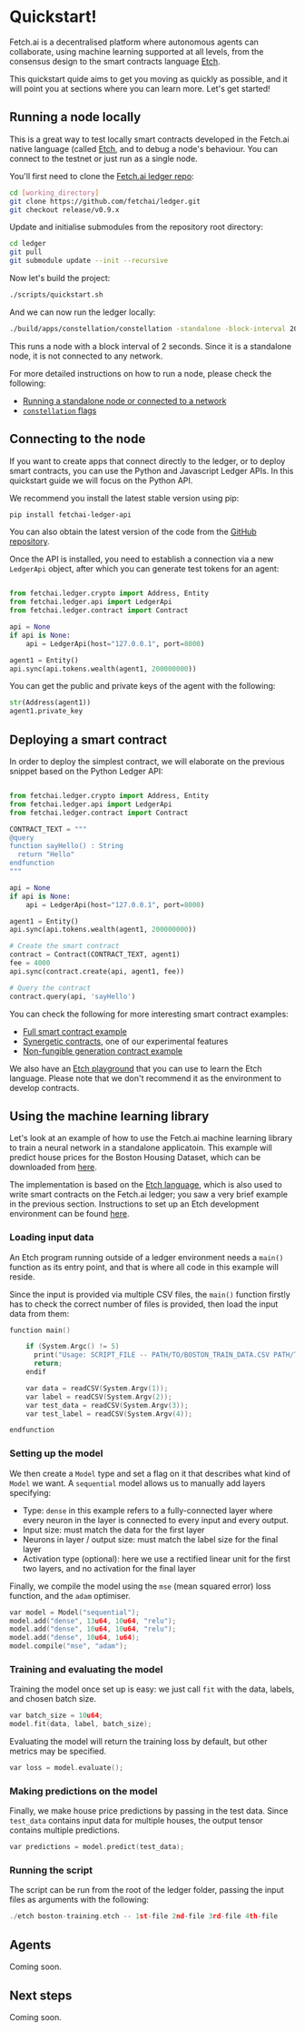# Quickstart!

Fetch.ai is a decentralised platform where autonomous agents can collaborate, using machine learning supported at all levels, from the consensus design to the smart contracts language [Etch](../etch-language/index.md).

This quickstart quide aims to get you moving as quickly as possible, and it will point you at sections where you can learn more. Let's get started!


## Running a node locally

This is a great way to test locally smart contracts developed in the Fetch.ai native language (called [Etch](../etch-language/index.md), and to debug a node's behaviour. You can connect to the testnet or just run as a single node. 

You'll first need to clone the [Fetch.ai ledger repo](https://github.com/fetchai/ledger):

``` bash
cd [working_directory]
git clone https://github.com/fetchai/ledger.git
git checkout release/v0.9.x
```

Update and initialise submodules from the repository root directory:

``` bash
cd ledger
git pull
git submodule update --init --recursive
```

Now let's build the project: 

```bash
./scripts/quickstart.sh
```

And we can now run the ledger locally:

```bash
./build/apps/constellation/constellation -standalone -block-interval 20000
```

This runs a node with a block interval of 2 seconds. Since it is a standalone node, it is not connected to any network. 

For more detailed instructions on how to run a node, please check the following:

* [Running a standalone node or connected to a network](run-a-node.md)
* [`constellation` flags](../ledger/running-a-constellation.md)


## Connecting to the node

If you want to create apps that connect directly to the ledger, or to deploy smart contracts, you can use the Python and Javascript Ledger APIs. In this quickstart guide we will focus on the Python API.

We recommend you install the latest stable version using pip:

```bash
pip install fetchai-ledger-api
```

You can also obtain the latest version of the code from the [GitHub repository](https://github.com/fetchai/ledger-api-py).

Once the API is installed, you need to establish a connection via a new `LedgerApi` object, after which you can generate test tokens for an agent: 

```python

from fetchai.ledger.crypto import Address, Entity
from fetchai.ledger.api import LedgerApi
from fetchai.ledger.contract import Contract

api = None
if api is None:
    api = LedgerApi(host="127.0.0.1", port=8000)

agent1 = Entity()
api.sync(api.tokens.wealth(agent1, 200000000))
```

You can get the public and private keys of the agent with the following:

```python
str(Address(agent1))
agent1.private_key
```


## Deploying a smart contract

In order to deploy the simplest contract, we will elaborate on the previous snippet based on the Python Ledger API:

```python

from fetchai.ledger.crypto import Address, Entity
from fetchai.ledger.api import LedgerApi
from fetchai.ledger.contract import Contract

CONTRACT_TEXT = """
@query
function sayHello() : String
  return "Hello"
endfunction
"""

api = None
if api is None:
    api = LedgerApi(host="127.0.0.1", port=8000)

agent1 = Entity()
api.sync(api.tokens.wealth(agent1, 200000000))

# Create the smart contract
contract = Contract(CONTRACT_TEXT, agent1)
fee = 4000
api.sync(contract.create(api, agent1, fee))

# Query the contract
contract.query(api, 'sayHello')
```

You can check the following for more interesting smart contract examples:

* [Full smart contract example](https://github.com/fetchai/ledger-api-py/blob/master/examples/contracts.py)
* [Synergetic contracts](../smart-contracts/executing-synergetic-code.md), one of our experimental features
* [Non-fungible generation contract example](../tutorials/fet2.md)

We also have an [Etch playground](https://build.fetch.ai) that you can use to learn the Etch language. Please note that we don't recommend it as the environment to develop contracts.


## Using the machine learning library

Let's look at an example of how to use the Fetch.ai machine learning library to train a neural network in a standalone applicatoin. This example will predict house prices for the Boston Housing Dataset, which can be downloaded from [here](http://www.cs.toronto.edu/~delve/data/boston/bostonDetail.html).

The implementation is based on the [Etch language](/etch-language), which is also used to write smart contracts on the Fetch.ai ledger; you saw a very brief example in the previous section. Instructions to set up an Etch development environment can be found [here](/etch-language/getstarted/).

### Loading input data

An Etch program running outside of a ledger environment needs a `main()` function as its entry point, and that is where all code in this example will reside.

Since the input is provided via multiple CSV files, the `main()` function firstly has to check the correct number of files is provided, then load the input data from them:

``` c++
function main()

    if (System.Argc() != 5)
      print("Usage: SCRIPT_FILE -- PATH/TO/BOSTON_TRAIN_DATA.CSV PATH/TO/BOSTON_TRAIN_LABELS.CSV PATH/TO/BOSTON_TEST_DATA.CSV PATH/TO/BOSTON_TEST_LABELS.CSV ");
      return;
    endif

    var data = readCSV(System.Argv(1));
    var label = readCSV(System.Argv(2));
    var test_data = readCSV(System.Argv(3));
    var test_label = readCSV(System.Argv(4));

endfunction
```

### Setting up the model

We then create a `Model` type and set a flag on it that describes what kind of `Model` we want. A `sequential` model allows us to manually add layers specifying:

* Type: `dense` in this example refers to a fully-connected layer where every neuron in the layer is connected to every input and every output.
* Input size: must match the data for the first layer
* Neurons in layer / output size: must match the label size for the final layer
* Activation type (optional): here we use a rectified linear unit for the first two layers, and no activation for the final layer

Finally, we compile the model using the `mse` (mean squared error) loss function, and the `adam` optimiser.

``` c++
var model = Model("sequential");
model.add("dense", 13u64, 10u64, "relu");
model.add("dense", 10u64, 10u64, "relu");
model.add("dense", 10u64, 1u64);
model.compile("mse", "adam");
```

### Training and evaluating the model

Training the model once set up is easy: we just call `fit` with the data, labels, and chosen batch size.

``` c++
var batch_size = 10u64;
model.fit(data, label, batch_size);
```

Evaluating the model will return the training loss by default, but other metrics may be specified.

``` c++
var loss = model.evaluate();
```

### Making predictions on the model

Finally, we make house price predictions by passing in the test data. Since `test_data` contains input data for multiple houses, the output tensor contains multiple predictions.

``` c++
var predictions = model.predict(test_data);
```

### Running the script

The script can be run from the root of the ledger folder, passing the input files as arguments with the following:

``` c++
./etch boston-training.etch -- 1st-file 2nd-file 3rd-file 4th-file
```


## Agents

Coming soon.


## Next steps

Coming soon.
